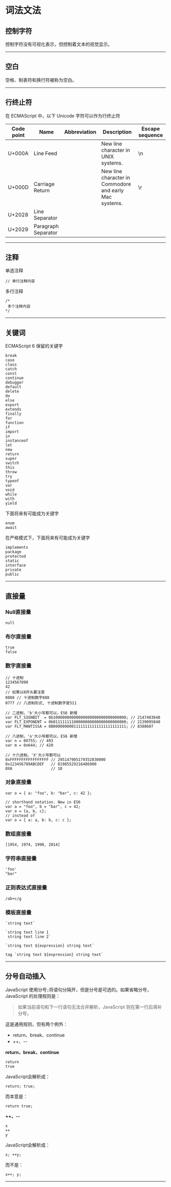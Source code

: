 # 词法文法

## 控制字符

控制字符没有可视化表示，但控制着文本的视觉显示。

---

## 空白

空格、制表符和换行符被称为空白。

---

## 行终止符

在 ECMAScript 中，以下 Unicode 字符可以作为行终止符

| Code point | Name | Abbreviation | Description | Escape sequence |
| -- | -- | -- | -- | -- |
| U+000A | Line Feed | <LF> | New line character in UNIX systems. | \n |
| U+000D | Carriage Return | <CR> | New line character in Commodore and early Mac systems. | \r |
| U+2028 | Line Separator | <LS> |  |  |
| U+2029 | Paragraph Separator | <PS> |  |  |

---

## 注释

单选注释

    // 单行注释内容

多行注释

    /*
     多个注释内容
    */

---

## 关键词

ECMAScript 6 保留的关键字

    break
    case
    class
    catch
    const
    continue
    debugger
    default
    delete
    do
    else
    export
    extends
    finally
    for
    function
    if
    import
    in
    instanceof
    let
    new
    return
    super
    switch
    this
    throw
    try
    typeof
    var
    void
    while
    with
    yield

下面将来有可能成为关键字

    enum
    await

在严格模式下，下面将来有可能成为关键字

    implements
    package
    protected
    static
    interface
    private
    public

---

## 直接量

### Null直接量
    
    null
    
### 布尔直接量

    true
    false
    
### 数字直接量
    
    // 十进制
    1234567890
    42
    // 如果以0开头要注意
    0888 // 十进制数字888
    0777 // 八进制形式, 十进制数字是511
    
    // 二进制，'b'大小写都可以，ES6 新增
    var FLT_SIGNBIT  = 0b10000000000000000000000000000000; // 2147483648
    var FLT_EXPONENT = 0b01111111100000000000000000000000; // 2139095040
    var FLT_MANTISSA = 0B00000000011111111111111111111111; // 8388607
    
    // 八进制，'o'大小写都可以，ES6 新增
    var n = 0O755; // 493
    var m = 0o644; // 420
    
    // 十六进制，'X'大小写都可以
    0xFFFFFFFFFFFFFFFFF // 295147905179352830000
    0x123456789ABCDEF   // 81985529216486900
    0XA                 // 10
    
### 对象直接量
    
    var o = { a: "foo", b: "bar", c: 42 };
    
    // shorthand notation. New in ES6
    var a = "foo", b = "bar", c = 42;
    var o = {a, b, c};
    // instead of
    var o = { a: a, b: b, c: c };
    
### 数组直接量
    
    [1954, 1974, 1990, 2014]
    
### 字符串直接量
    
    'foo'
    "bar"
    
### 正则表达式直接量
    
    /ab+c/g
    
### 模板直接量

    `string text`
    
    `string text line 1
     string text line 2`
    
    `string text ${expression} string text`
    
    tag `string text ${expression} string text`

---

## 分号自动插入

JavaScript 使用分号`;`将语句分隔开，但是分号是可选的。如果省略分号，JavaScript 的处理规则是：

> 如果当前语句和下一行语句无法合并解析，JavaScript 则在第一行后填补分号。

这是通用规则，但有两个例外：

* return、break、continue
* ++、--

**return、break、continue**

    return
    true

JavaScript会解析成：

    return; true;
    
而本意是：

    return true;

**++、--**

    x
    ++
    y

JavaScript会解析成：

    x; ++y;
    
而不是：

    x++; y;

---